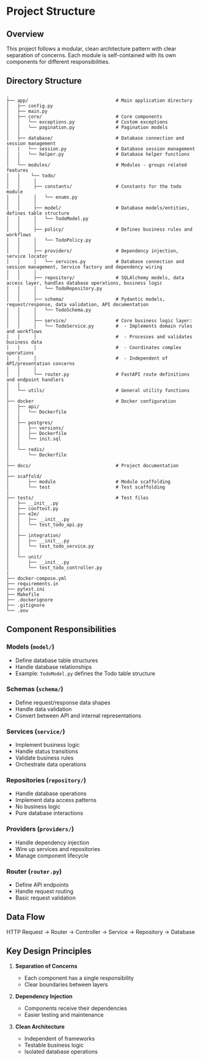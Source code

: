 # Project Structure

## Overview
This project follows a modular, clean architecture pattern with clear separation of concerns. Each module is self-contained with its own components for different responsibilities.

## Directory Structure

```
.
├── app/                                # Main application directory
│   ├── config.py
│   ├── main.py
│   ├── core/                           # Core components
│   │   └── exceptions.py               # Custom exceptions
│   │   └── pagination.py               # Pagination models
│   │
│   ├── database/                       # Database connection and session management
│   |   └── session.py                  # Database session management    
│   |   └── helper.py                   # Database helper functions  
│   │
│   └── modules/                        # Modules - groups related features
│   │    └── todo/
│   │     │
│   │     ├── constants/                # Constants for the todo module
│   │     │   └── enums.py
│   │     │
│   │     ├── model/                    # Database models/entities, defines table structure
│   │     │   └── TodoModel.py
│   │     │
│   │     ├── policy/                   # Defines business rules and workflows
│   │     │   └── TodoPolicy.py         
│   │     │
│   │     ├── providers/                # Dependency injection, service locator
│   │     │   └── services.py           # Database connection and session management, Service factory and dependency wiring
│   │     │
│   │     ├── repository/               # SQLAlchemy models, data access layer, handles database operations, business logic
│   │     │   └── TodoRepository.py
│   │     │
│   │     ├── schema/                   # Pydantic models, request/response, data validation, API documentation
│   │     │   └── TodoSchema.py
│   │     │
│   │     ├── service/                  # Core business logic layer:
│   │     │   └── TodoService.py        #  - Implements domain rules and workflows
│   │     │                             #  - Processes and validates business data
│   │     │                             #  - Coordinates complex operations
│   │     │                             #  - Independent of API/presentation concerns
│   │     │
│   │     └── router.py                 # FastAPI route definitions and endpoint handlers
│   │
│   └── utils/                          # General utility functions
│
├── docker                              # Docker configuration  
│   ├── api/
│   │   └── Dockerfile
│   |
│   ├── postgres/
│   │   ├── versions/
│   │   ├── Dockerfile
│   │   └── init.sql
│   |
│   └── redis/
│       └── Dockerfile
|
├── docs/                               # Project documentation
|
├── scaffold/
│       ├── module                      # Module scaffolding
│       └── test                        # Test scaffolding
|
├── tests/                              # Test files
│   ├── __init__.py
│   ├── conftest.py
│   ├── e2e/
│   │   ├── __init__.py
│   │   └── test_todo_api.py
│   │
│   ├── integration/
│   │   ├── __init__.py
│   │   └── test_todo_service.py
│   │
│   └── unit/
│       ├── __init__.py
│       └── test_todo_controller.py
|
├── docker-compose.yml
├── requirements.in
├── pytest.ini
├── Makefile
├── .dockerignore
├── .gitignore
└── .env 
```

## Component Responsibilities

### Models (`model/`)
- Define database table structures
- Handle database relationships
- Example: `TodoModel.py` defines the Todo table structure

### Schemas (`schema/`)
- Define request/response data shapes
- Handle data validation
- Convert between API and internal representations

### Services (`service/`)
- Implement business logic
- Handle status transitions
- Validate business rules
- Orchestrate data operations

### Repositories (`repository/`)
- Handle database operations
- Implement data access patterns
- No business logic
- Pure database interactions

### Providers (`providers/`)
- Handle dependency injection
- Wire up services and repositories
- Manage component lifecycle

### Router (`router.py`)
- Define API endpoints
- Handle request routing
- Basic request validation

## Data Flow
HTTP Request → Router → Controller → Service → Repository → Database

## Key Design Principles
1. **Separation of Concerns**
   - Each component has a single responsibility
   - Clear boundaries between layers

2. **Dependency Injection**
   - Components receive their dependencies
   - Easier testing and maintenance

3. **Clean Architecture**
   - Independent of frameworks
   - Testable business logic
   - Isolated database operations 